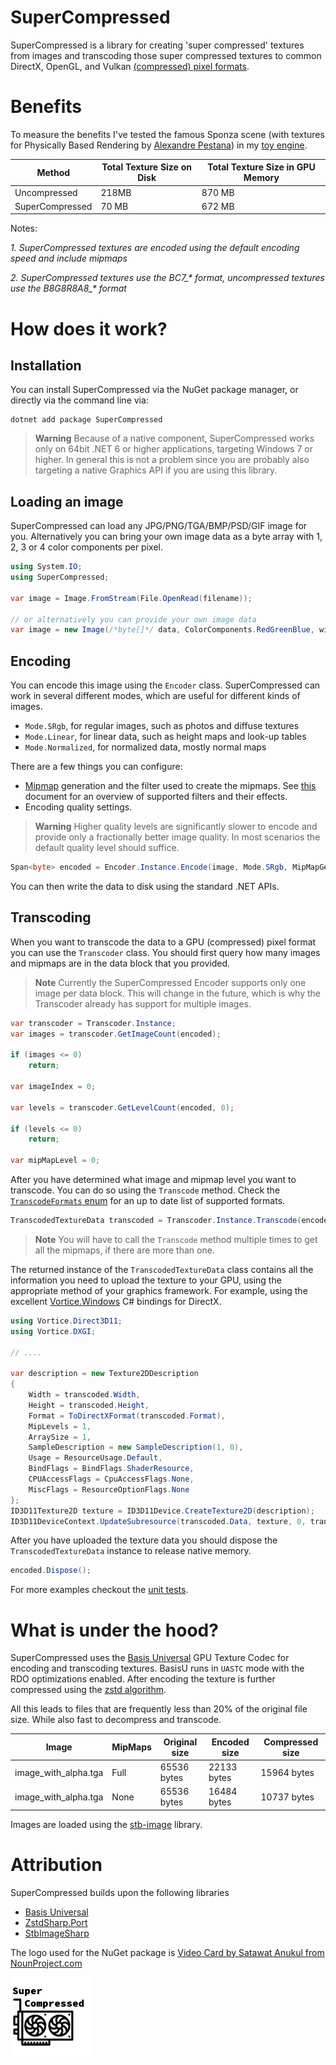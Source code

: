 # SuperCompressed

SuperCompressed is a library for creating 'super compressed' textures from images and transcoding those super compressed textures to common DirectX, OpenGL, and Vulkan [(compressed) pixel formats](http://renderingpipeline.com/2012/07/texture-compression/).

# Benefits
To measure the benefits I've tested the famous Sponza scene (with textures for Physically Based Rendering by [Alexandre Pestana](https://www.alexandre-pestana.com/pbr-textures-sponza/)) in my [toy engine](github.com/roy-t/MiniEngine3). 

Method | Total Texture Size on Disk | Total Texture Size in GPU Memory |
---|---|---|
Uncompressed | 218MB | 870 MB |
SuperCompressed | 70 MB | 672 MB |

Notes:

_1. SuperCompressed textures are encoded using the default encoding speed and include mipmaps_

_2. SuperCompressed textures use the BC7\_* format, uncompressed textures use the B8G8R8A8\_* format_

# How does it work?

## Installation
You can install SuperCompressed via the NuGet package manager, or directly via the command line via:

```PS
dotnet add package SuperCompressed
```
> **Warning**
> Because of a native component, SuperCompressed works only on 64bit .NET 6 or higher applications, targeting Windows 7 or higher. In general this is not a problem since you are probably also targeting a native Graphics API if you are using this library.

## Loading an image
SuperCompressed can load any JPG/PNG/TGA/BMP/PSD/GIF image for you. Alternatively you can bring your own image data as a byte array with 1, 2, 3 or 4 color components per pixel.

```C#
using System.IO;
using SuperCompressed;

var image = Image.FromStream(File.OpenRead(filename));

// or alternatively you can provide your own image data
var image = new Image(/*byte[]*/ data, ColorComponents.RedGreenBlue, width, height);
```

## Encoding

You can encode this image using the `Encoder` class. SuperCompressed can work in several different modes, which are useful for different kinds of images.
- `Mode.SRgb`, for regular images, such as photos and diffuse textures
- `Mode.Linear`, for linear data, such as height maps and look-up tables
- `Mode.Normalized`, for normalized data, mostly normal maps

There are a few things you can configure:
- [Mipmap](https://en.wikipedia.org/wiki/Mipmap) generation and the filter used to create the mipmaps. See [this](docs/Filters.md) document for an overview of supported filters and their effects.
- Encoding quality settings.

> **Warning**
> Higher quality levels are significantly slower to encode and provide only a fractionally better image quality. In most scenarios the default quality level should suffice.

```C#
Span<byte> encoded = Encoder.Instance.Encode(image, Mode.SRgb, MipMapGeneration.Default /*Kaiser*/, Quality.Default);
```

You can then write the data to disk using the standard .NET APIs.

## Transcoding

When you want to transcode the data to a GPU (compressed) pixel format you can use the `Transcoder` class. You should first query how many images and mipmaps are in the data block that you provided.

> **Note**
> Currently the SuperCompressed Encoder supports only one image per data block. This will change in the future, which is why the Transcoder already has support for multiple images.

```C#
var transcoder = Transcoder.Instance;
var images = transcoder.GetImageCount(encoded);

if (images <= 0)
    return;

var imageIndex = 0;

var levels = transcoder.GetLevelCount(encoded, 0);

if (levels <= 0)
    return;

var mipMapLevel = 0;
```

After you have determined what image and mipmap level you want to transcode. You can do so using the `Transcode` method. Check the [`TranscodeFormats` enum](src/SuperCompressed/TranscodeFormats.cs) for an up to date list of supported formats.


```C#
TranscodedTextureData transcoded = Transcoder.Instance.Transcode(encoded, imageIndex, mipMapLevel, TranscodeFormats.BC7_RGBA);
```
> **Note**
> You will have to call the `Transcode` method multiple times to get all the mipmaps, if there are more than one.


The returned instance of the `TranscodedTextureData` class contains all the information you need to upload the texture to your GPU, using the appropriate method of your graphics framework. For example, using the excellent [Vortice.Windows](https://github.com/amerkoleci/Vortice.Windows) C# bindings for DirectX.

```C#
using Vortice.Direct3D11;
using Vortice.DXGI;

// ....

var description = new Texture2DDescription
{
    Width = transcoded.Width,
    Height = transcoded.Height,
    Format = ToDirectXFormat(transcoded.Format),
    MipLevels = 1,
    ArraySize = 1,
    SampleDescription = new SampleDescription(1, 0),
    Usage = ResourceUsage.Default,
    BindFlags = BindFlags.ShaderResource,
    CPUAccessFlags = CpuAccessFlags.None,
    MiscFlags = ResourceOptionFlags.None
};
ID3D11Texture2D texture = ID3D11Device.CreateTexture2D(description);
ID3D11DeviceContext.UpdateSubresource(transcoded.Data, texture, 0, transcoded.Pitch, 0);
```

After you have uploaded the texture data you should dispose the `TranscodedTextureData` instance to release native memory.

```C#
encoded.Dispose();
```

For more examples checkout the [unit tests](src/SuperCompressed.Tests/UnitTests.cs).

# What is under the hood?

SuperCompressed uses the [Basis Universal](https://github.com/BinomialLLC/basis_universal) GPU Texture Codec for encoding and transcoding textures.
BasisU runs in `UASTC` mode with the RDO optimizations enabled. After encoding the texture is further compressed using the [zstd algorithm](https://github.com/oleg-st/ZstdSharp).

All this leads to files that are frequently less than 20% of the original file size. While also fast to decompress and transcode.

Image | MipMaps | Original size | Encoded size | Compressed size
---|---|---|---|---|
image_with_alpha.tga | Full | 65536 bytes | 22133 bytes | 15964 bytes |
image_with_alpha.tga | None | 65536 bytes | 16484 bytes | 10737 bytes |


Images are loaded using the [stb-image](https://github.com/StbSharp/StbImageSharp) library.

# Attribution

SuperCompressed builds upon the following libraries
- [Basis Universal](https://github.com/BinomialLLC/basis_universal)
- [ZstdSharp.Port](https://github.com/oleg-st/ZstdSharp)
- [StbImageSharp](https://github.com/StbSharp/StbImageSharp)

The logo used for the NuGet package is [Video Card by Satawat Anukul from NounProject.com](https://thenounproject.com/icon/compress-1644730/)

![Logo Super Compressed](noun-video-card-4546862.png)
